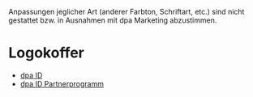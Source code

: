 Anpassungen jeglicher Art (anderer Farbton, Schriftart, etc.) sind nicht gestattet bzw. in Ausnahmen mit dpa Marketing abzustimmen.


# Logokoffer
- [dpa ID](https://devel-designkit.dpa-id.de/api/v1/tree/Logos/dpa-ID/dpa_ID.zip)
- [dpa ID Partnerprogramm](https://devel-designkit.dpa-id.de/api/v1/tree/Logos/dpa-ID/dpa_ID_Partnerprogramm.zip)